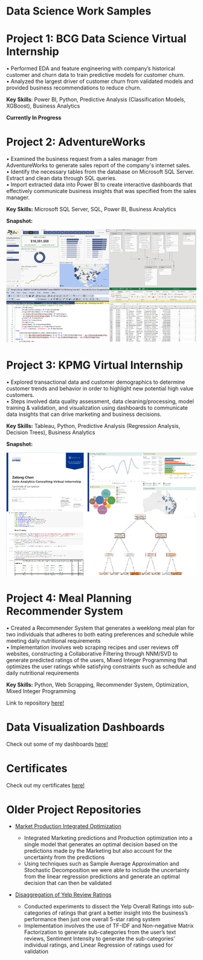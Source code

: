 # Data Science Work Samples


# Project 1: BCG Data Science Virtual Internship

• Performed EDA and feature engineering with company’s historical customer and churn data to train predictive models for customer churn.  
• Analyzed the largest driver of customer churn from validated models and provided business recommendations to reduce churn.

**Key Skills**: Power BI, Python, Predictive Analysis (Classification Models, XGBoost), Business Analytics

**Currently In Progress**

# Project 2: AdventureWorks

• Examined the business request from a sales manager from AdventureWorks to generate sales report of the company's internet sales.  
• Identify the necessary tables from the database on Microsoft SQL Server. Extract and clean data through SQL queries.  
• Import extracted data into Power BI to create interactive dashboards that effectively communicate business insights that was specified from the sales manager.

**Key Skills:** Microsoft SQL Server, SQL, Power BI, Business Analytics  

**Snapshot:**  

[![Click Here](/images/snapshot_adventureworks.png)](https://zelong-chen.github.io/AdventureWorks/)

# Project 3: KPMG Virtual Internship

• Explored transactional data and customer demographics to determine customer trends and behavior in order to highlight new potential high value customers.  
• Steps involved data quality assessment, data cleaning/processing, model training & validation, and visualization using dashboards to communicate data insights that can drive marketing and business decisions.

**Key Skills:** Tableau, Python, Predictive Analysis (Regression Analysis, Decision Trees), Business Analytics

**Snapshot:**  

[![name](/images/snapshot_kpmg.PNG)](https://github.com/Zelong-Chen/KPMG-Virtual-Internship)

# Project 4: Meal Planning Recommender System

• Created a Recommender System that generates a weeklong meal plan for two individuals that adheres to both eating preferences and schedule while meeting daily nutritional requirements  
• Implementation involves web scraping recipes and user reviews off websites, constructing a Collaborative Filtering through NNM/SVD to generate predicted ratings of the users, Mixed Integer Programming that optimizes the user ratings while satisfying constraints such as schedule and daily nutritional requirements

**Key Skills:** Python, Web Scrapping, Recommender System, Optimization, Mixed Integer Programming

Link to repository [here!](https://github.com/Zelong-Chen/Meal-Planning-Recommender-System)

# Data Visualization Dashboards
Check out some of my dashboards [here!](https://zelong-chen.github.io/Data-Visualizations/)

# Certificates

Check out my certificates [here!](https://zelong-chen.github.io/Certificates/)

# Older Project Repositories

- [Market Production Integrated Optimization](https://github.com/Zelong-Chen/Marketing-Production-Integrated-Optimization)
  - Integrated Marketing predictions and Production optimization into a single model that generates an optimal decision based on the predictions made by the Marketing but also account for the uncertainty from the predictions
  - Using techniques such as Sample Average Approximation and Stochastic Decomposition we were able to include the uncertainty from the linear regression predictions and generate an optimal decision that can then be validated

- [Disaggregation of Yelp Review Ratings](https://github.com/Zelong-Chen/Disaggregation-of-Yelp-Review-Ratings)
  - Conducted experiments to dissect the Yelp Overall Ratings into sub-categories of ratings that grant a better insight into the business’s performance then just one overall 5-star rating system
  - Implementation involves the use of TF-IDF and Non-negative Matrix Factorization to generate sub-categories from the user’s text reviews, Sentiment Intensity to generate the sub-categories’ individual ratings, and Linear Regression of ratings used for validation

